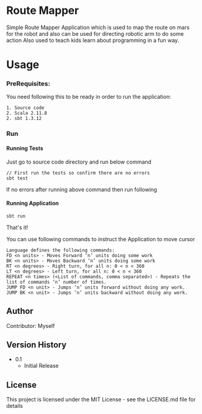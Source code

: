 # Route Mapper

Simple Route Mapper Application which is used to map the route on mars
for the robot and also can be used for directing robotic arm to do some action
Also used to teach kids learn about programming in a fun way.


# Usage

### PreRequisites:
You need following this to be ready in order to run the application:
```
1. Source code
2. Scala 2.11.8
2. sbt 1.3.12
```

### Run

#### Running Tests
Just go to source code directory and run below command
````
// First run the tests so confirm there are no errors
sbt test
````
If no errors after running above command then run following

#### Running Application
````
sbt run
````

That's it!

You can use following commands to instruct the Application to move
cursor
````
Language defines the following commands:
FD <n units> - Moves Forward ‘n’ units doing some work
BK <n units> - Moves Backward ‘n’ units doing some work
RT <n degrees> - Right turn, for all n: 0 < n < 360
LT <n degrees> - Left turn, for all n: 0 < n < 360
REPEAT <n times> (<List of commands, comma separated>) - Repeats the
list of commands ‘n’ number of times.
JUMP FD <n unit> - Jumps ‘n’ units forward without doing any work.
JUMP BK <n unit> - Jumps ‘n’ units backward without doing any work.
````


## Author
Contributor: Myself

## Version History
* 0.1
    * Initial Release

## License

This project is licensed under the MIT License - see the LICENSE.md file for details